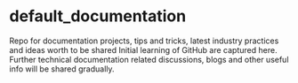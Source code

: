 # default_documentation
Repo for documentation projects, tips and tricks, latest industry practices and ideas worth to be shared
Initial learning of GitHub are captured here.
Further technical documentation related discussions, blogs and other useful info will be shared gradually.
